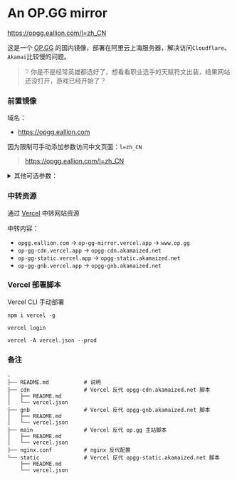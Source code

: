 # An OP.GG mirror

<https://opgg.eallion.com/l=zh_CN>

这是一个 [OP.GG](https://www.op.gg/) 的国内镜像，部署在阿里云上海服务器，解决访问`Cloudflare`、`Akamai`比较慢的问题。
> ❔ 你是不是经常英雄都选好了，想看看职业选手的天赋符文出装，结果网站还没打开，游戏已经开始了？

### 前置镜像



域名：

- <https://opgg.eallion.com>

因为限制可手动添加参数访问中文页面：`l=zh_CN`

> <https://opgg.eallion.com/l=zh_CN>

<details>
<summary>其他可选参数：</summary>

> - <https://opgg.eallion.com/l=en_US>
> - <https://opgg.eallion.com/l=ko_KR>
> - <https://opgg.eallion.com/l=ja>
> - <https://opgg.eallion.com/l=pl>
> - <https://opgg.eallion.com/l=fr>
> - <https://opgg.eallion.com/l=de>
> - <https://opgg.eallion.com/l=es>
> - <https://opgg.eallion.com/l=nl>
> - <https://opgg.eallion.com/l=da>
> - <https://opgg.eallion.com/l=sv>
> - <https://opgg.eallion.com/l=no>
> - <https://opgg.eallion.com/l=ru>
> - <https://opgg.eallion.com/l=hu>
> - <https://opgg.eallion.com/l=fi>
> - <https://opgg.eallion.com/l=tr>
> - <https://opgg.eallion.com/l=ro>
> - <https://opgg.eallion.com/l=pt>
> - <https://opgg.eallion.com/l=zh_CN>
> - <https://opgg.eallion.com/l=zh_TW>
> - <https://opgg.eallion.com/l=sr>
> - <https://opgg.eallion.com/l=it>
> - <https://opgg.eallion.com/l=th_TH>
> - <https://opgg.eallion.com/l=vi_VN>
</details>

### 中转资源

通过 [Vercel](https://vercel.com) 中转网站资源

中转内容：

- `opgg.eallion.com` -> `op-gg-mirror.vercel.app` -> `www.op.gg`
- `op-gg-cdn.vercel.app` -> `opgg-cdn.akamaized.net`
- `op-gg-static.vercel.app` -> `opgg-static.akamaized.net`
- `op-gg-gnb.vercel.app` -> `opgg-gnb.akamaized.net`

### Vercel 部署脚本

Vercel CLI 手动部署

```
npm i vercel -g
```
```
vercel login
```
```
vercel -A vercel.json --prod
```

### 备注

```
.
├── README.md           # 说明
├── cdn                 # Vercel 反代 opgg-cdn.akamaized.net 脚本
│   ├── README.md
│   └── vercel.json
├── gnb                 # Vercel 反代 opgg-gnb.akamaized.net 脚本
│   ├── README.md
│   └── vercel.json
├── main                # Vercel 反代 op.gg 主站脚本
│   ├── README.md
│   └── vercel.json
├── nginx.conf          # nginx 反代配置
└── static              # Vercel 反代 opgg-static.akamaized.net 脚本
    ├── README.md
    └── vercel.json
```